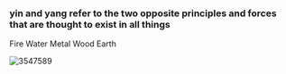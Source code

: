 ### yin and yang refer to the two opposite principles and forces that are thought to exist in all things
Fire Water Metal Wood Earth

![3547589](https://user-images.githubusercontent.com/101523940/180732542-fceee211-0f7e-4774-86bc-31a76b13177d.jpg)
